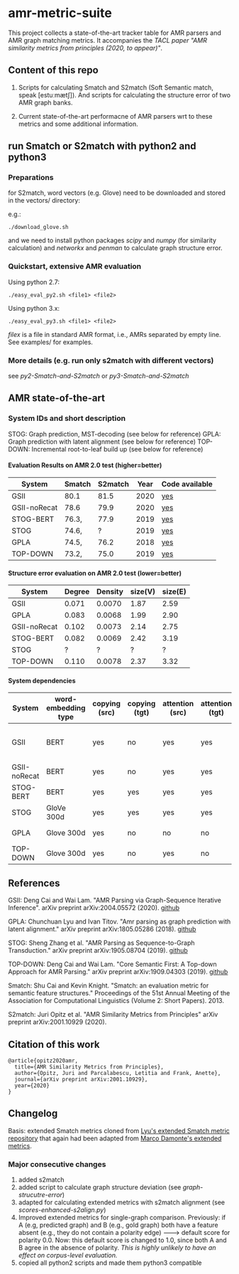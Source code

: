 # amr-metric-suite 
This project collects a state-of-the-art tracker table for AMR parsers and AMR graph matching metrics. 
It accompanies the *TACL paper "AMR similarity metrics from principles (2020, to appear)"*.

## Content of this repo

1. Scripts for calculating Smatch and S2match (Soft Semantic match, speak [estuːmætʃ]).
And scripts for calculating the structure error of two AMR graph banks. 

2. Current state-of-the-art performacne of AMR parsers wrt to these metrics and some additional information.


## run Smatch or S2match with python2 and python3 

### Preparations

for S2match, word vectors (e.g. Glove) need to be downloaded and stored in the vectors/ directory:

e.g.:

```
./download_glove.sh
```

and we need to install python packages *scipy* and *numpy* (for similarity calculation) and *networkx* and *penman* to calculate graph structure error.

### Quickstart, extensive AMR evaluation

Using python 2.7:

```
./easy_eval_py2.sh <file1> <file2>
```

Using python 3.x:

```
./easy_eval_py3.sh <file1> <file2>
```

*filex* is a file in standard AMR format, i.e., AMRs separated by empty line. See examples/ for examples.

### More details (e.g. run only s2match with different vectors)

see *py2-Smatch-and-S2match* or *py3-Smatch-and-S2match*


## AMR state-of-the-art

### System IDs and short description

STOG: Graph prediction, MST-decoding (see below for reference)
GPLA: Graph prediction with latent alignment (see below for reference)
TOP-DOWN: Incremental root-to-leaf build up (see below for reference)


#### Evaluation Results on AMR 2.0 test (higher=better)

| System       | Smatch  | S2match   | Year     | Code available |
| ---          | ---     | ---       | ---      | ---            | 
| GSII         | 80.1    | 81.5      | 2020     | [yes](https://github.com/jcyk/AMR-gs)          |
| GSII-noRecat | 78.6    | 79.9      | 2020     | [yes](https://github.com/jcyk/AMR-gs)          |
| STOG-BERT    | 76.3,   | 77.9      | 2019     | [yes](https://github.com/sheng-z/stog)            |
| STOG         | 74.6,   | ?         | 2019     | [yes](https://github.com/sheng-z/stog)            |
| GPLA         | 74.5,   | 76.2      | 2018     | [yes](https://github.com/ChunchuanLv/AMR_AS_GRAPH_PREDICTION)            |      
| TOP-DOWN     | 73.2,   | 75.0      | 2019     | [yes](https://github.com/jcyk/AMR-parser)             |       


#### Structure error evaluation on AMR 2.0 test (lower=better)

| System       | Degree  | Density   |  size(V)     | size(E)    |
| ---          | ---     | ---       | ---          | ---        | 
| GSII         | 0.071   | 0.0070    | 1.87         | 2.59       |
| GPLA         | 0.083   | 0.0068    | 1.99         | 2.90       |      
| GSII-noRecat | 0.102   | 0.0073    | 2.14         | 2.75       |
| STOG-BERT    | 0.082   | 0.0069    | 2.42         | 3.19       |
| STOG         | ?       | ?         | ?            |  ?         |
| TOP-DOWN     | 0.110   | 0.0078    | 2.37         | 3.32       |       


#### System dependencies


| System        | word-embedding type | copying (src)      | copying (tgt)      | attention (src)      | attention (tgt)      | PrePro                         | recategorize | anon | notes                |
| ---           | ---                 | ---                | ---                | ---                  | ---                  | ---                            | ---          | ---  | ---                  |
| GSII          | BERT                | yes                | no                 | yes                  | yes                  | CoreNLP, lemma/pos/ner         | yes          | yes  | same pre/post proc as STOG | 
| GSII-noRecat  | BERT                | yes                | no                 | yes                  | yes                  | CoreNLP, lemma/pos/ner         | no           | no   |                      |
| STOG-BERT     | BERT                | yes                | yes                | yes                  | yes                  | CoreNLP, lemma/pos/ner         | yes          | yes  |                      |
| STOG          | GloVe 300d          | yes                | yes                | yes                  | yes                  | CoreNLP, lemma/pos/ner         | yes          | yes  |                      |
| GPLA          | Glove 300d          | yes                | no                 | no                   | no                   | CoreNLP, lemma/pos/ner         | yes          | no   |                      |
| TOP-DOWN      | Glove 300d          | yes                | no                 | yes                  | no                   | CoreNLP, lemma/pos/ner         | no           | no   |                      |


## References

GSII: Deng Cai and Wai Lam. "AMR Parsing via Graph-Sequence Iterative Inference". arXiv preprint arXiv:2004.05572 (2020). [github](https://github.com/jcyk/AMR-gs)

GPLA: Chunchuan Lyu and Ivan Titov. "Amr parsing as graph prediction with latent alignment." arXiv preprint arXiv:1805.05286 (2018). [github](https://github.com/ChunchuanLv/AMR_AS_GRAPH_PREDICTION)

STOG: Sheng Zhang et al. "AMR Parsing as Sequence-to-Graph Transduction." arXiv preprint arXiv:1905.08704 (2019). [github](https://github.com/sheng-z/stog)

TOP-DOWN: Deng Cai and Wai Lam. "Core Semantic First: A Top-down Approach for AMR Parsing." arXiv preprint arXiv:1909.04303 (2019). [github](https://github.com/jcyk/AMR-parser)

Smatch: Shu Cai and Kevin Knight. "Smatch: an evaluation metric for semantic feature structures." Proceedings of the 51st Annual Meeting of the Association for Computational Linguistics (Volume 2: Short Papers). 2013.

S2match: Juri Opitz et al. "AMR Similarity Metrics from Principles" arXiv preprint arXiv:2001.10929 (2020).


## Citation of this work


```
@article{opitz2020amr,
  title={AMR Similarity Metrics from Principles},
  author={Opitz, Juri and Parcalabescu, Letitia and Frank, Anette},
  journal={arXiv preprint arXiv:2001.10929},
  year={2020}
}

``` 

## Changelog

Basis: extended Smatch metrics cloned from [Lyu's extended Smatch metric repository](https://github.com/ChunchuanLv/amr-evaluation-tool-enhanced) 
that again had been adapted from [Marco Damonte's extended metrics](https://github.com/mdtux89/amr-evaluation).

### Major consecutive changes

1. added s2match
2. added script to calculate graph structure deviation (see *graph-strucutre-error*)
3. adapted for calculating extended metrics with s2match alignment (see *scores-enhanced-s2align.py*)
4. Improved extended metrics for single-graph comparison. Previously: if A (e.g, predicted graph) 
and B (e.g., gold graph) both have a feature absent (e.g., they do not contain a polarity edge) 
---> default score for polarity 0.0. Now: this default score is changed to 1.0, 
since both A and B agree in the absence of polarity. *This is highly unlikely to have an effect on corpus-level evaluation.*
5. copied all python2 scripts and made them python3 compatible

 
